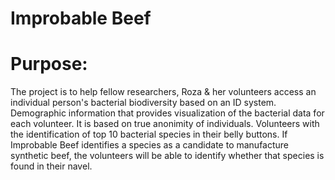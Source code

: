 # Improbable Beef
# Purpose: 
The project is to help fellow researchers, Roza & her volunteers access an individual person's bacterial biodiversity based on an ID system. Demographic information that provides visualization of the bacterial data for each volunteer. It is based on true anonimity of individuals. Volunteers with the identification of top 10 bacterial species in their belly buttons. If Improbable Beef identifies a species as a candidate to manufacture synthetic beef, the volunteers will be able to identify whether that species is found in their navel.
